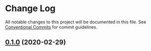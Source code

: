 # Change Log

All notable changes to this project will be documented in this file.
See [Conventional Commits](Https://conventionalcommits.org) for commit guidelines.

<!-- changelog -->

## [0.1.0](https://github.com/maikroempagel/quantonex/compare/0.1.0...0.1.0) (2020-02-29)
